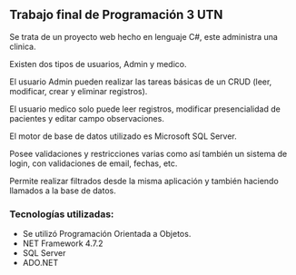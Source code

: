 ##  Trabajo final de Programación 3 UTN

 Se trata de un proyecto web hecho en lenguaje C#, este administra una clinica.

 Existen dos tipos de usuarios, Admin y medico.
 
 El usuario Admin pueden realizar las tareas básicas de un CRUD (leer, modificar, crear y eliminar registros).

 El usuario medico solo puede leer registros, modificar presencialidad de pacientes y editar campo observaciones.
 
 El motor de base de datos utilizado es Microsoft SQL Server.
 
 Posee validaciones y restricciones varias como así también un sistema de login, con validaciones de email, fechas, etc.
 
Permite realizar filtrados desde la misma aplicación y también haciendo llamados a la base de datos.

### Tecnologías utilizadas:
 - Se utilizó Programación Orientada a Objetos.
 - NET Framework 4.7.2
 - SQL Server
 - ADO.NET 
